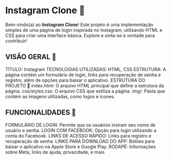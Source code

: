 # Instagram Clone 📸
Bem-vindo(a) ao **Instagram Clone**! Este projeto é uma implementação simples de uma página de login inspirada no Instagram, utilizando HTML e CSS para criar uma interface básica. Explore e sinta-se à vontade para contribuir!

## VISÃO GERAL 🌟
TÍTULO: Instagram
TECNOLOGIAS UTILIZADAS: HTML, CSS
ESTRUTURA: A página contém um formulário de login, links para recuperação de senha e registro, além de opções para baixar o aplicativo.
ESTRUTURA DO PROJETO 📁
index.html: O arquivo HTML principal que define a estrutura da página.
css/styles.css: O arquivo CSS que estiliza a página.
img/: Pasta que contém as imagens utilizadas, como logos e ícones.


## FUNCIONALIDADES 🚀
FORMULÁRIO DE LOGIN: Permite que os usuários insiram seu nome de usuário e senha.
LOGIN COM FACEBOOK: Opção para login utilizando a conta do Facebook.
LINKS DE ACESSO RÁPIDO: Links para registro e recuperação de senha.
LINKS PARA DOWNLOAD DO APP: Botões para baixar o aplicativo na Apple Store e Google Play.
RODAPÉ: Informações sobre Meta, links de ajuda, privacidade, e mais.

